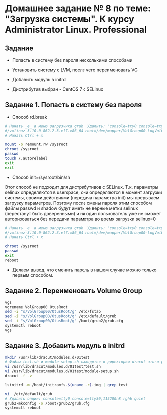 # Домашнее задание № 8 по теме: "Загрузка системы". К курсу Administrator Linux. Professional

## Задание

- Попасть в систему без пароля несколькими способами
- Установить систему с LVM, после чего переименовать VG
- Добавить модуль в initrd

- Дистрибутив выбран - CentOS 7 с SELinux

## Задание 1. Попасть в систему без пароля

- Способ rd.break

```bash
# Нажать _e_ в меню загрузчика grub. Удалить: "console=tty0 console=ttyS0,115200n8 quiet" и добавить в конце rd.break
#/vmlinuz-3.10.0-862.2.3.el7.x86_64 root=/dev/mapper/VolGroup00-LogVol00 ro no_timer_check net.ifnames=0 biosdevname=0 elevator=noop crashkernel=auto rd.lvm.lv=VolGroup00/LogVol00 rd.lvm.lv=VolGroup00/LogVol01 rhgb rd.break
# Нажать Ctrl + x

mount -o remount,rw /sysroot
chroot /sysroot
passwd
touch /.autorelabel
exit
exit
```

- Способ init=/sysroot/bin/sh

Этот способ не подходит для дистрибутивов с SELinux. Т.к. параметры selinux определяются в userspace, они определяются в момент загрузки системы, своими действиями (передача параметра init) мы прерываем загрузку параметров. Поэтому после смены пароля этим способом файлы passwd и shadow будут иметь не верные метки selinux (перестанут быть доверенными) и ни один пользователь уже не сможет авторизоваться без передачи параметра во время загрузки selinux=0

```bash
# Нажать _e_ в меню загрузчика grub. Удалить: "console=tty0 console=ttyS0,115200n8 quiet", заменить ro на rw и добавить в конце init=/sysroot/bin/sh
#/vmlinuz-3.10.0-862.2.3.el7.x86_64 root=/dev/mapper/VolGroup00-LogVol00 rw no_timer_check net.ifnames=0 biosdevname=0 elevator=noop crashkernel=auto rd.lvm.lv=VolGroup00/LogVol00 rd.lvm.lv=VolGroup00/LogVol01 rhgb init=/sysroot/bin/sh
# Нажать Ctrl + x

chroot /sysroot
passwd
exit
reboot
```

- Делаем вывод, что сменить пароль в нашем случае можно только первым способом.

## Задание 2. Переименовать Volume Group

```bash
vgs
vgrename VolGroup00 OtusRoot
sed -i "s/VolGroup00/OtusRoot/g" /etc/fstab
sed -i "s/VolGroup00/OtusRoot/g" /etc/default/grub
sed -i "s/VolGroup00/OtusRoot/g" /boot/grub2/grub.cfg
systemctl reboot
vgs
```

## Задание 3. Добавить модуль в initrd

```bash
mkdir /usr/lib/dracut/modules.d/01test
# Файлы test.sh и module-setup.sh находятся в директории dracut этого репозитория
vi /usr/lib/dracut/modules.d/01test/test.sh
vi /usr/lib/dracut/modules.d/01test/module-setup.sh
dracut -f -v

lsinitrd -m /boot/initramfs-$(uname -r).img | grep test

vi  /etc/default/grub
# Удалить опции: console=tty0 console=ttyS0,115200n8 rghb quiet
grub2-mkconfig -o /boot/grub2/grub.cfg
systemctl reboot
```